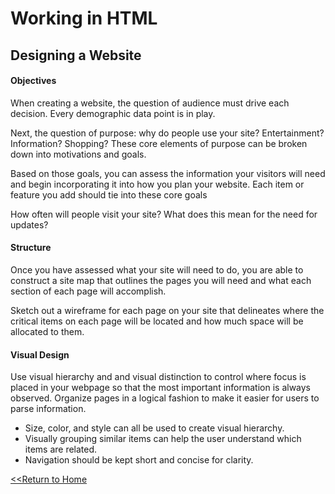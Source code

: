 # Working in HTML

## Designing a Website

#### Objectives
When creating a website, the question of audience must drive each decision. Every demographic data point is in play. 

Next, the question of purpose: why do people use your site? Entertainment? Information? Shopping? These core elements of purpose can be broken down into motivations and goals. 

Based on those goals, you can assess the information your visitors will need and begin incorporating it into how you plan your website. Each item or feature you add should tie into these core goals

How often will people visit your site? What does this mean for the need for updates? 

#### Structure
Once you have assessed what your site will need to do, you are able to construct a site map that outlines the pages you will need and what each section of each page will accomplish. 

Sketch out a wireframe for each page on your site that delineates where the critical items on each page will be located and how much space will be allocated to them. 

#### Visual Design
Use visual hierarchy and and visual distinction to control where focus is placed in your webpage so that the most important information is always observed. Organize pages in a logical fashion to make it easier for users to parse information. 
- Size, color, and style can all be used to create visual hierarchy. 
- Visually grouping similar items can help the user understand which items are related.
- Navigation should be kept short and concise for clarity. 


[<<Return to Home](README.md)